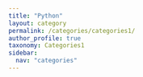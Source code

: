 ```yaml
---
title: "Python"
layout: category
permalink: /categories/categories1/
author_profile: true
taxonomy: Categories1
sidebar:
  nav: "categories"
---
```

